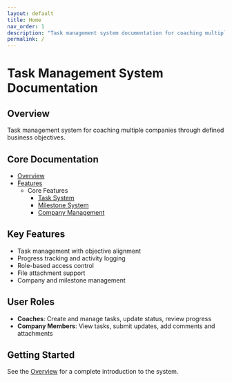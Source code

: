 ```yaml
---
layout: default
title: Home
nav_order: 1
description: "Task management system documentation for coaching multiple companies through defined business objectives"
permalink: /
---
```


# Task Management System Documentation

## Overview
Task management system for coaching multiple companies through defined business objectives.

## Core Documentation
- [Overview](Overview.md)
- [Features](Features/README.md)
  - Core Features
    - [Task System](Features/Core/Task%20System.md)
    - [Milestone System](Features/Core/Milestone%20System.md)
    - [Company Management](Features/Core/Company%20Management.md)

## Key Features
- Task management with objective alignment
- Progress tracking and activity logging
- Role-based access control
- File attachment support
- Company and milestone management

## User Roles
- **Coaches**: Create and manage tasks, update status, review progress
- **Company Members**: View tasks, submit updates, add comments and attachments

## Getting Started
See the [Overview](Overview.md) for a complete introduction to the system. 